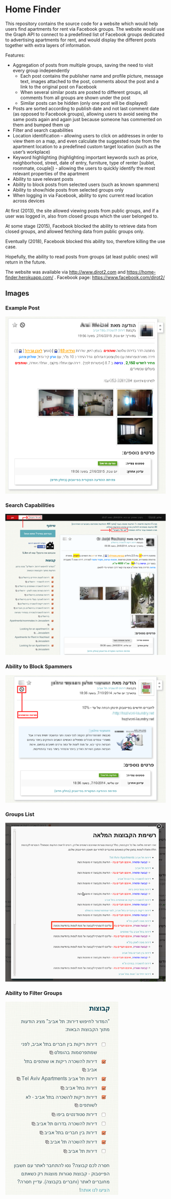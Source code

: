 # Home Finder

This repository contains the source code for a website which would help users find apartments for rent via Facebook groups.
The website would use the Graph API to connect to a predefined list of Facebook groups dedicated to advertising apartments for rent, and would display the different posts together with extra layers of information.

Features:
- Aggregation of posts from multiple groups, saving the need to visit every group independently
  - Each post contains the publisher name and profile picture, message text, images attached to the post, comments about the post and a link to the original post on Facebook
  - When several similar posts are posted to different groups, all comments from all groups are shown under the post
  - Similar posts can be hidden (only one post will be displayed)
- Posts are sorted according to publish date and not last comment date (as opposed to Facebook groups), allowing users to avoid seeing the same posts again and again just because someone has commented on them and bumped them up
- Filter and search capabilities
- Location identification – allowing users to click on addresses in order to view them on a map, and even calculate the suggested route from the apartment location to a predefined custom target location (such as the user’s workplace)
- Keyword highlighting (highlighting important keywords such as price, neighborhood, street, date of entry, furniture, type of renter [sublet, roommate, couple]) - allowing the users to quickly identify the most relevant properties of the apartment
- Ability to save relevant posts
- Ability to block posts from selected users (such as known spammers)
- Ability to show/hide posts from selected groups only
- When logging in via Facebook, ability to sync current read location across devices

At first (2013), the site allowed viewing posts from public groups, and if a user was logged in, also from closed groups which the user belonged to.

At some stage (2015), Facebook blocked the ability to retrieve data from closed groups, and allowed fetching data from public groups only.

Eventually (2018), Facebook blocked this ability too, therefore killing the use case.

Hopefully, the ability to read posts from groups (at least public ones) will return in the future.

The website was available via http://www.dirot2.com and https://home-finder.herokuapp.com/ .
Facebook page: https://www.facebook.com/dirot2/ 

## Images

### Example Post
![Example Post](https://raw.githubusercontent.com/Dvd848/home_finder/master/images/message2.png)

### Search Capabilities
![Search Posts](https://raw.githubusercontent.com/Dvd848/home_finder/master/images/screenshots/3.png)

### Ability to Block Spammers
![Spammer Post](https://raw.githubusercontent.com/Dvd848/home_finder/master/images/screenshots/4.png)

### Groups List
![Groups List](https://raw.githubusercontent.com/Dvd848/home_finder/master/images/screenshots/2.png)

### Ability to Filter Groups
![Filter Groups](https://raw.githubusercontent.com/Dvd848/home_finder/master/images/screenshots/1.png)